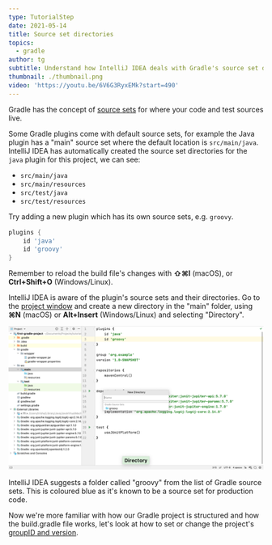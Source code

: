 ```yaml
---
type: TutorialStep
date: 2021-05-14
title: Source set directories
topics:
  - gradle
author: tg
subtitle: Understand how IntelliJ IDEA deals with Gradle's source set directories
thumbnail: ./thumbnail.png
video: 'https://youtu.be/6V6G3RyxEMk?start=490'
---
```


Gradle has the concept of [source sets](https://docs.gradle.org/current/dsl/org.gradle.api.tasks.SourceSet.html
) for where your code and test sources live.

Some Gradle plugins come with default source sets, for example the Java plugin has a "main" source set where the default location is `src/main/java`. IntelliJ IDEA has automatically created the source set directories for the `java` plugin for this project, we can see:
 - `src/main/java`
 - `src/main/resources`
 - `src/test/java`
 - `src/test/resources`

Try adding a new plugin which has its own source sets, e.g. `groovy`.

```groovy
plugins {
    id 'java'
    id 'groovy'
}
```

Remember to reload the build file's changes with **⇧⌘I** (macOS), or **Ctrl+Shift+O** (Windows/Linux).

IntelliJ IDEA is aware of the plugin's source sets and their directories. Go to the [project window](https://www.jetbrains.com/help/idea/project-tool-window.html) and create a new directory in the "main" folder, using **⌘N** (macOS) or **Alt+Insert** (Windows/Linux) and selecting "Directory".

![New directory name suggestions](./new-directory.png)

IntelliJ IDEA suggests a folder called "groovy" from the list of Gradle source sets. This is coloured blue as it's known to be a source set for production code.

Now we're more familiar with how our Gradle project is structured and how the build.gradle file works, let's look at how to set or change the project's [groupID and version](https://maven.apache.org/guides/mini/guide-naming-conventions.html).
